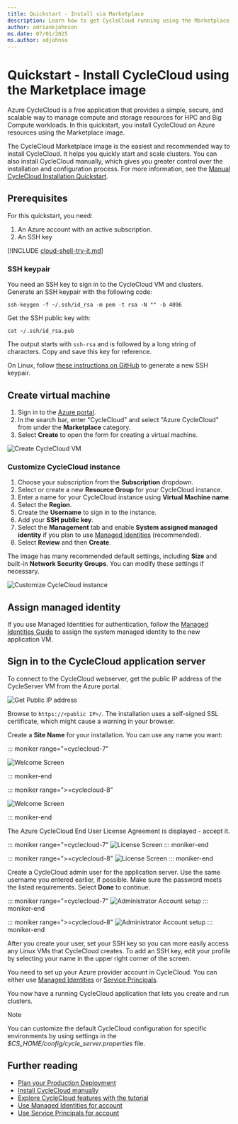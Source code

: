 ```yaml
---
title: Quickstart - Install via Marketplace
description: Learn how to get CycleCloud running using the Marketplace image. Create a virtual machine, assign Managed Identity, and sign in to the CycleCloud web server.
author: adriankjohnson
ms.date: 07/01/2025
ms.author: adjohnso
---
```


# Quickstart - Install CycleCloud using the Marketplace image

Azure CycleCloud is a free application that provides a simple, secure, and scalable way to manage compute and storage resources for HPC and Big Compute workloads. In this quickstart, you install CycleCloud on Azure resources using the Marketplace image. 

The CycleCloud Marketplace image is the easiest and recommended way to install CycleCloud. It helps you quickly start and scale clusters. You can also install CycleCloud manually, which gives you greater control over the installation and configuration process. For more information, see the [Manual CycleCloud Installation Quickstart](./how-to/install-manual.md).

## Prerequisites

For this quickstart, you need:

1. An Azure account with an active subscription.
1. An SSH key

[!INCLUDE [cloud-shell-try-it.md](~/articles/cyclecloud/includes/cloud-shell-try-it.md)]

### SSH keypair

You need an SSH key to sign in to the CycleCloud VM and clusters. Generate an SSH keypair with the following code:

```azurecli-interactive
ssh-keygen -f ~/.ssh/id_rsa -m pem -t rsa -N "" -b 4096
```

Get the SSH public key with:

```azurecli-interactive
cat ~/.ssh/id_rsa.pub
```

The output starts with `ssh-rsa` and is followed by a long string of characters. Copy and save this key for reference.

On Linux, follow [these instructions on GitHub](https://help.github.com/articles/generating-a-new-ssh-key-and-adding-it-to-the-ssh-agent/) to generate a new SSH keypair.

## Create virtual machine

1. Sign in to the [Azure portal](https://ms.portal.azure.com).
1. In the search bar, enter "CycleCloud" and select "Azure CycleCloud" from under the **Marketplace** category.
1. Select **Create** to open the form for creating a virtual machine.

![Create CycleCloud VM](~/articles/cyclecloud/images/create-cyclecloud-vm.png)

### Customize CycleCloud instance

1. Choose your subscription from the **Subscription** dropdown.
1. Select or create a new **Resource Group** for your CycleCloud instance.
1. Enter a name for your CycleCloud instance using **Virtual Machine name**.
1. Select the **Region**.
1. Create the **Username** to sign in to the instance.
1. Add your **SSH public key**.
1. Select the **Management** tab and enable **System assigned managed identity** if you plan to use [Managed Identities](/azure/active-directory/managed-identities-azure-resources/overview) (recommended).
1. Select **Review** and then **Create**.

The image has many recommended default settings, including **Size** and built-in **Network Security Groups**. You can modify these settings if necessary.

![Customize CycleCloud instance](~/articles/cyclecloud/images/customize-marketplace-image.png)

## Assign managed identity

If you use Managed Identities for authentication, follow the [Managed Identities Guide](./how-to/managed-identities.md) to assign the system managed identity to the new application VM.

## Sign in to the CycleCloud application server

To connect to the CycleCloud webserver, get the public IP address of the CycleServer VM from the Azure portal.

![Get Public IP address](~/articles/cyclecloud/images/get-public-ip.png)

Browse to `https://<public IP>/`. The installation uses a self-signed SSL certificate, which might cause a warning in your browser.

Create a **Site Name** for your installation. You can use any name you want:

::: moniker range="=cyclecloud-7"

![Welcome Screen](./images/version-7/setup-step1.png)

::: moniker-end

::: moniker range=">=cyclecloud-8"

![Welcome Screen](./images/version-8/setup-step1.png)

::: moniker-end

The Azure CycleCloud End User License Agreement is displayed - accept it.

::: moniker range="=cyclecloud-7"
![License Screen](./images/version-7/setup-step2.png)
::: moniker-end

::: moniker range=">=cyclecloud-8"
![License Screen](./images/version-8/setup-step2.png)
::: moniker-end

Create a CycleCloud admin user for the application server. Use the same username you entered earlier, if possible. Make sure the password meets the listed requirements. Select **Done** to continue.

::: moniker range="=cyclecloud-7"
![Administrator Account setup](./images/version-7/setup-step3.png)
::: moniker-end

::: moniker range=">=cyclecloud-8"
![Administrator Account setup](./images/version-8/setup-step3.png)
::: moniker-end

After you create your user, set your SSH key so you can more easily access any Linux VMs that CycleCloud creates. To add an SSH key, edit your profile by selecting your name in the upper right corner of the screen.

You need to set up your Azure provider account in CycleCloud. You can either use [Managed Identities](./how-to/managed-identities.md) or [Service Principals](./how-to/service-principals.md).

You now have a running CycleCloud application that lets you create and run clusters.

> [!NOTE]
> You can customize the default CycleCloud configuration for specific environments by using settings in the _$CS_HOME/config/cycle_server.properties_ file.

## Further reading

* [Plan your Production Deployment](/azure/cyclecloud/how-to/plan-prod-deployment)
* [Install CycleCloud manually](./how-to/install-manual.md)
* [Explore CycleCloud features with the tutorial](./tutorials/tutorial.md)
* [Use Managed Identities for account](./how-to/managed-identities.md)
* [Use Service Principals for account](./how-to/service-principals.md)
